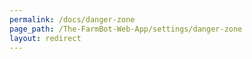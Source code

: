 ```yaml
---
permalink: /docs/danger-zone
page_path: /The-FarmBot-Web-App/settings/danger-zone
layout: redirect
---
```

